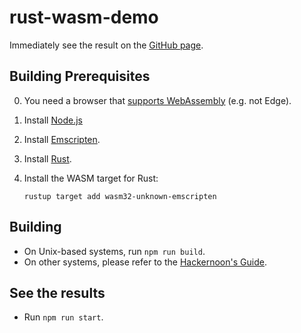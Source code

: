 # rust-wasm-demo

Immediately see the result on the [GitHub page](https://ffflorian.github.io/rust-wasm-demo/site/).

## Building Prerequisites
0. You need a browser that [supports WebAssembly](https://caniuse.com/#feat=wasm) (e.g. not Edge).
1. Install [Node.js](https://nodejs.org/)
2. Install [Emscripten](http://webassembly.org/getting-started/developers-guide/).
3. Install [Rust](https://rustup.rs/).
4. Install the WASM target for Rust:

    `rustup target add wasm32-unknown-emscripten`

## Building
* On Unix-based systems, run `npm run build`.
* On other systems, please refer to the [Hackernoon's Guide](https://hackernoon.com/compiling-rust-to-webassembly-guide-411066a69fde).

## See the results
* Run `npm run start`.
